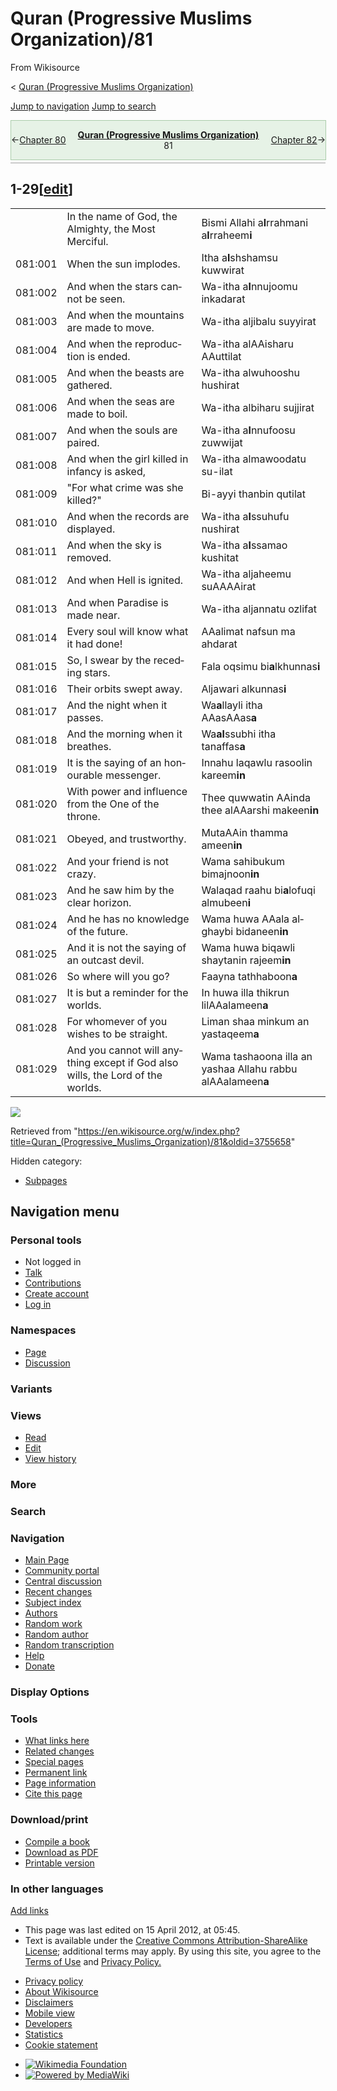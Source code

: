 <div id="mw-page-base" class="noprint">

</div>

<div id="mw-head-base" class="noprint">

</div>

<div id="content" class="mw-body" role="main">

<span id="top"></span>

<div id="siteNotice" class="mw-body-content">

</div>

<div class="mw-indicators mw-body-content">

</div>

# Quran (Progressive Muslims Organization)/81

<div id="bodyContent" class="mw-body-content">

<div id="siteSub" class="noprint">

From Wikisource

</div>

<div id="contentSub">

<span class="subpages">\< [Quran (Progressive Muslims
Organization)](/wiki/Quran_\(Progressive_Muslims_Organization\) "Quran (Progressive Muslims Organization)")</span>

</div>

<div id="contentSub2">

</div>

<div id="jump-to-nav">

</div>

[Jump to navigation](#mw-head) [Jump to search](#searchInput)

<div id="mw-content-text" class="mw-content-ltr" lang="en" dir="ltr">

<div class="mw-parser-output">

<div id="headerContainer" class="ws-noexport noprint">

<div id="navigationHeader" class="headertemplate" style="display:table; border-collapse:collapse; border-spacing:0px 0px; empty-cells:hide; border:1px solid #ACA; margin:0px auto 4px auto; width:100%;">

<div style="display:table-row-group; background-color:#E6F2E6;">

<div style="display:table-row;">

<div class="gen_header_backlink searchaux" style="display:table-cell; text-align:left; vertical-align:middle; width:20%;">

<span id="headerprevious" class="searchaux">←[Chapter
80](/wiki/Quran_\(Progressive_Muslims_Organization\)/80 "Quran (Progressive Muslims Organization)/80")</span>

</div>

<div class="gen_header_title" style="display:table-cell; text-align:center; width:60%;">

**<span id="header_title_text">[Quran (Progressive Muslims
Organization)](/wiki/Quran_\(Progressive_Muslims_Organization\) "Quran (Progressive Muslims Organization)")</span>**  
<span id="header_section_text">81</span>

</div>

<div class="gen_header_forelink searchaux" style="display:table-cell; text-align:right; vertical-align:middle; width:20%;">

<span id="headernext" class="searchaux">[Chapter
82](/wiki/Quran_\(Progressive_Muslims_Organization\)/82 "Quran (Progressive Muslims Organization)/82")→</span>

</div>

</div>

</div>

</div>

<div id="navigationNotes" class="header_notes searchaux" style="display:table; border-collapse:collapse; border-spacing:0px 0px; empty-cells:hide; border-bottom:1px solid #A0A0A0; font-size:0.90em; line-height:1.4; margin:0px auto 4px auto; width:100%;">

<div style="display:table-row-group; background-color:#FAFAFF;">

<div style="display:table-row;">

<div class="searchaux" style="display:table-cell;">

</div>

</div>

</div>

</div>

<div id="ws-data" class="ws-noexport" style="display:none; speak:none;">

<span id="ws-article-id">58084</span><span id="ws-title">[Quran
(Progressive Muslims
Organization)](/wiki/Quran_\(Progressive_Muslims_Organization\) "Quran (Progressive Muslims Organization)")
— *81*</span>

</div>

</div>

## <span id="1-29" class="mw-headline">1-29</span><span class="mw-editsection"><span class="mw-editsection-bracket">\[</span>[edit](/w/index.php?title=Quran_\(Progressive_Muslims_Organization\)/81&action=edit&section=1 "Edit section: 1-29")<span class="mw-editsection-bracket">\]</span></span>

|         |                                                                                |                                                                                                                                                                                                                                                       |
| ------- | ------------------------------------------------------------------------------ | ----------------------------------------------------------------------------------------------------------------------------------------------------------------------------------------------------------------------------------------------------- |
|         | In the name of God, the Almighty, the Most Merciful.                           | Bismi All<span class="underline">a</span>hi a**l**rra<span class="underline">h</span>m<span class="underline">a</span>ni a**l**rra<span class="underline">h</span>eem**i**                                                                            |
| 081:001 | When the sun implodes.                                                         | I<span class="underline">tha</span> a**l**shshamsu kuwwirat                                                                                                                                                                                           |
| 081:002 | And when the stars cannot be seen.                                             | Wa-i<span class="underline">tha</span> a**l**nnujoomu inkadarat                                                                                                                                                                                       |
| 081:003 | And when the mountains are made to move.                                       | Wa-i<span class="underline">tha</span> aljib<span class="underline">a</span>lu suyyirat                                                                                                                                                               |
| 081:004 | And when the reproduction is ended.                                            | Wa-i<span class="underline">tha</span> alAAish<span class="underline">a</span>ru AAu<span class="underline">tt</span>ilat                                                                                                                             |
| 081:005 | And when the beasts are gathered.                                              | Wa-i<span class="underline">tha</span> alwu<span class="underline">h</span>ooshu <span class="underline">h</span>ushirat                                                                                                                              |
| 081:006 | And when the seas are made to boil.                                            | Wa-i<span class="underline">tha</span> albi<span class="underline">ha</span>ru sujjirat                                                                                                                                                               |
| 081:007 | And when the souls are paired.                                                 | Wa-i<span class="underline">tha</span> a**l**nnufoosu zuwwijat                                                                                                                                                                                        |
| 081:008 | And when the girl killed in infancy is asked,                                  | Wa-i<span class="underline">tha</span> almawoodatu su-ilat                                                                                                                                                                                            |
| 081:009 | "For what crime was she killed?"                                               | Bi-ayyi <span class="underline">th</span>anbin qutilat                                                                                                                                                                                                |
| 081:010 | And when the records are displayed.                                            | Wa-i<span class="underline">tha</span> a**l**<span class="underline">ss</span>u<span class="underline">h</span>ufu nushirat                                                                                                                           |
| 081:011 | And when the sky is removed.                                                   | Wa-i<span class="underline">tha</span> a**l**ssam<span class="underline">a</span>o kushi<span class="underline">t</span>at                                                                                                                            |
| 081:012 | And when Hell is ignited.                                                      | Wa-i<span class="underline">tha</span> alja<span class="underline">h</span>eemu suAAAAirat                                                                                                                                                            |
| 081:013 | And when Paradise is made near.                                                | Wa-i<span class="underline">tha</span> aljannatu ozlifat                                                                                                                                                                                              |
| 081:014 | Every soul will know what it had done\!                                        | AAalimat nafsun m<span class="underline">a</span> a<span class="underline">hd</span>arat                                                                                                                                                              |
| 081:015 | So, I swear by the receding stars.                                             | Fal<span class="underline">a</span> oqsimu bi**a**lkhunnas**i**                                                                                                                                                                                       |
| 081:016 | Their orbits swept away.                                                       | Aljaw<span class="underline">a</span>ri alkunnas**i**                                                                                                                                                                                                 |
| 081:017 | And the night when it passes.                                                  | Wa**a**llayli i<span class="underline">tha</span> AAasAAas**a**                                                                                                                                                                                       |
| 081:018 | And the morning when it breathes.                                              | Wa**al**<span class="underline">ss</span>ub<span class="underline">h</span>i i<span class="underline">tha</span> tanaffas**a**                                                                                                                        |
| 081:019 | It is the saying of an honourable messenger.                                   | Innahu laqawlu rasoolin kareem**in**                                                                                                                                                                                                                  |
| 081:020 | With power and influence from the One of the throne.                           | <span class="underline">Th</span>ee quwwatin AAinda <span class="underline">th</span>ee alAAarshi makeen**in**                                                                                                                                        |
| 081:021 | Obeyed, and trustworthy.                                                       | Mu<span class="underline">ta</span>AAin thamma ameen**in**                                                                                                                                                                                            |
| 081:022 | And your friend is not crazy.                                                  | Wam<span class="underline">a</span> <span class="underline">sah</span>ibukum bimajnoon**in**                                                                                                                                                          |
| 081:023 | And he saw him by the clear horizon.                                           | Walaqad ra<span class="underline">a</span>hu bi**a**lofuqi almubeen**i**                                                                                                                                                                              |
| 081:024 | And he has no knowledge of the future.                                         | Wam<span class="underline">a</span> huwa AAal<span class="underline">a</span> alghaybi bi<span class="underline">d</span>aneen**in**                                                                                                                  |
| 081:025 | And it is not the saying of an outcast devil.                                  | Wam<span class="underline">a</span> huwa biqawli shay<span class="underline">ta</span>nin rajeem**in**                                                                                                                                                |
| 081:026 | So where will you go?                                                          | Faayna ta<span class="underline">th</span>haboon**a**                                                                                                                                                                                                 |
| 081:027 | It is but a reminder for the worlds.                                           | In huwa ill<span class="underline">a</span> <span class="underline">th</span>ikrun lilAA<span class="underline">a</span>lameen**a**                                                                                                                   |
| 081:028 | For whomever of you wishes to be straight.                                     | Liman sh<span class="underline">a</span>a minkum an yastaqeem**a**                                                                                                                                                                                    |
| 081:029 | And you cannot will anything except if God also wills, the Lord of the worlds. | Wam<span class="underline">a</span> tash<span class="underline">a</span>oona ill<span class="underline">a</span> an yash<span class="underline">a</span>a All<span class="underline">a</span>hu rabbu alAA<span class="underline">a</span>lameen**a** |

</div>

![](//en.wikisource.org/wiki/Special:CentralAutoLogin/start?type=1x1)

<div class="printfooter">

Retrieved from
"<https://en.wikisource.org/w/index.php?title=Quran_(Progressive_Muslims_Organization)/81&oldid=3755658>"

</div>

</div>

<div id="catlinks" class="catlinks catlinks-allhidden" data-mw="interface">

<div id="mw-hidden-catlinks" class="mw-hidden-catlinks mw-hidden-cats-hidden">

Hidden category:

  - [Subpages](/wiki/Category:Subpages "Category:Subpages")

</div>

</div>

</div>

</div>

<div id="mw-navigation">

## Navigation menu

<div id="mw-head">

### <span>Personal tools</span>

<div class="body vector-menu-content">

  - <span id="pt-anonuserpage">Not logged in</span>
  - <span id="pt-anontalk">[Talk](/wiki/Special:MyTalk "Discussion about edits from this IP address [n]")</span>
  - <span id="pt-anoncontribs">[Contributions](/wiki/Special:MyContributions "A list of edits made from this IP address [y]")</span>
  - <span id="pt-createaccount">[Create
    account](/w/index.php?title=Special:CreateAccount&returnto=Quran+%28Progressive+Muslims+Organization%29%2F81 "You are encouraged to create an account and log in; however, it is not mandatory")</span>
  - <span id="pt-login">[Log
    in](/w/index.php?title=Special:UserLogin&returnto=Quran+%28Progressive+Muslims+Organization%29%2F81 "You are encouraged to log in; however, it is not mandatory [o]")</span>

</div>

<div id="left-navigation">

### <span>Namespaces</span>

<div class="body vector-menu-content">

  - <span id="ca-nstab-main">[Page](/wiki/Quran_\(Progressive_Muslims_Organization\)/81 "View the content page [c]")</span>
  - <span id="ca-talk">[Discussion](/w/index.php?title=Talk:Quran_\(Progressive_Muslims_Organization\)/81&action=edit&redlink=1 "Discussion about the content page (page does not exist) [t]")</span>

</div>

### <span>Variants</span>

<div class="body vector-menu-content">

</div>

</div>

<div id="right-navigation">

### <span>Views</span>

<div class="body vector-menu-content">

  - <span id="ca-view">[Read](/wiki/Quran_\(Progressive_Muslims_Organization\)/81)</span>
  - <span id="ca-edit">[Edit](/w/index.php?title=Quran_\(Progressive_Muslims_Organization\)/81&action=edit "Edit this page [e]")</span>
  - <span id="ca-history">[View
    history](/w/index.php?title=Quran_\(Progressive_Muslims_Organization\)/81&action=history "Past revisions of this page [h]")</span>

</div>

### <span>More</span>

<div class="body vector-menu-content">

</div>

<div id="p-search" role="search">

### Search

<div id="simpleSearch" data-search-loc="header-moved">

</div>

</div>

</div>

</div>

<div id="mw-panel">

<div id="p-logo" role="banner">

[](/wiki/Main_Page "Visit the main page")

</div>

### <span>Navigation</span>

<div class="body vector-menu-content">

  - <span id="n-mainpage">[Main
    Page](/wiki/Main_Page "Visit the main page [z]")</span>
  - <span id="n-portal">[Community
    portal](/wiki/Wikisource:Community_portal "About the project, what you can do, where to find things")</span>
  - <span id="n-scriptorium">[Central
    discussion](/wiki/Wikisource:Scriptorium)</span>
  - <span id="n-recentchanges">[Recent
    changes](/wiki/Special:RecentChanges "A list of recent changes in the wiki [r]")</span>
  - <span id="n-subjectindex">[Subject
    index](/wiki/Portal:Portals)</span>
  - <span id="n-categoryauthors">[Authors](/wiki/Category:Authors_by_alphabetical_order)</span>
  - <span id="n-randomwork">[Random
    work](/wiki/Special:RandomRootpage/Main)</span>
  - <span id="n-randomauthor">[Random
    author](/wiki/Special:Random/Author)</span>
  - <span id="n-randomindex">[Random
    transcription](/wiki/Special:Random/Index)</span>
  - <span id="n-help">[Help](/wiki/Help:Contents "The place to find out")</span>
  - <span id="n-sitesupport">[Donate](//donate.wikimedia.org/wiki/Special:FundraiserRedirector?utm_source=donate&utm_medium=sidebar&utm_campaign=C13_en.wikisource.org&uselang=en "Support us")</span>

</div>

### <span>Display Options</span>

<div class="body vector-menu-content">

</div>

### <span>Tools</span>

<div class="body vector-menu-content">

  - <span id="t-whatlinkshere">[What links
    here](/wiki/Special:WhatLinksHere/Quran_\(Progressive_Muslims_Organization\)/81 "A list of all wiki pages that link here [j]")</span>
  - <span id="t-recentchangeslinked">[Related
    changes](/wiki/Special:RecentChangesLinked/Quran_\(Progressive_Muslims_Organization\)/81 "Recent changes in pages linked from this page [k]")</span>
  - <span id="t-specialpages">[Special
    pages](/wiki/Special:SpecialPages "A list of all special pages [q]")</span>
  - <span id="t-permalink">[Permanent
    link](/w/index.php?title=Quran_\(Progressive_Muslims_Organization\)/81&oldid=3755658 "Permanent link to this revision of the page")</span>
  - <span id="t-info">[Page
    information](/w/index.php?title=Quran_\(Progressive_Muslims_Organization\)/81&action=info "More information about this page")</span>
  - <span id="t-cite">[Cite this
    page](/w/index.php?title=Special:CiteThisPage&page=Quran_%28Progressive_Muslims_Organization%29%2F81&id=3755658&wpFormIdentifier=titleform "Information on how to cite this page")</span>

</div>

### <span>Download/print</span>

<div class="body vector-menu-content">

  - <span id="coll-create_a_book">[Compile a
    book](/w/index.php?title=Special:Book&bookcmd=book_creator&referer=Quran+%28Progressive+Muslims+Organization%29%2F81)</span>
  - <span id="coll-download-as-rl">[Download as
    PDF](/w/index.php?title=Special:DownloadAsPdf&page=Quran_%28Progressive_Muslims_Organization%29%2F81&action=show-download-screen)</span>
  - <span id="t-print">[Printable
    version](/w/index.php?title=Quran_\(Progressive_Muslims_Organization\)/81&printable=yes "Printable version of this page [p]")</span>

</div>

### <span>In other languages</span>

<div class="body vector-menu-content">

<div class="after-portlet after-portlet-lang">

<span class="uls-after-portlet-link"></span><span class="wb-langlinks-add wb-langlinks-link">[Add
links](https://www.wikidata.org/wiki/Special:NewItem?site=enwikisource&page=Quran+%28Progressive+Muslims+Organization%29%2F81 "Add interlanguage links")</span>

</div>

</div>

</div>

</div>

  - <span id="footer-info-lastmod">This page was last edited on 15 April
    2012, at 05:45.</span>
  - <span id="footer-info-copyright">Text is available under the
    [Creative Commons Attribution-ShareAlike
    License](//creativecommons.org/licenses/by-sa/3.0/); additional
    terms may apply. By using this site, you agree to the [Terms of
    Use](//wikimediafoundation.org/wiki/Terms_of_Use) and [Privacy
    Policy.](//wikimediafoundation.org/wiki/Privacy_policy)  
    </span>

<!-- end list -->

  - <span id="footer-places-privacy">[Privacy
    policy](https://foundation.wikimedia.org/wiki/Privacy_policy "wmf:Privacy policy")</span>
  - <span id="footer-places-about">[About
    Wikisource](/wiki/Wikisource:About "Wikisource:About")</span>
  - <span id="footer-places-disclaimer">[Disclaimers](/wiki/Wikisource:General_disclaimer "Wikisource:General disclaimer")</span>
  - <span id="footer-places-mobileview">[Mobile
    view](//en.m.wikisource.org/w/index.php?title=Quran_\(Progressive_Muslims_Organization\)/81&mobileaction=toggle_view_mobile)</span>
  - <span id="footer-places-developers">[Developers](https://www.mediawiki.org/wiki/Special:MyLanguage/How_to_contribute)</span>
  - <span id="footer-places-statslink">[Statistics](https://stats.wikimedia.org/#/en.wikisource.org)</span>
  - <span id="footer-places-cookiestatement">[Cookie
    statement](https://foundation.wikimedia.org/wiki/Cookie_statement)</span>

<!-- end list -->

  - <span id="footer-copyrightico">[![Wikimedia
    Foundation](/static/images/footer/wikimedia-button.png)](https://wikimediafoundation.org/)</span>
  - <span id="footer-poweredbyico">[![Powered by
    MediaWiki](/static/images/footer/poweredby_mediawiki_88x31.png)](https://www.mediawiki.org/)</span>

<div style="clear: both;">

</div>
